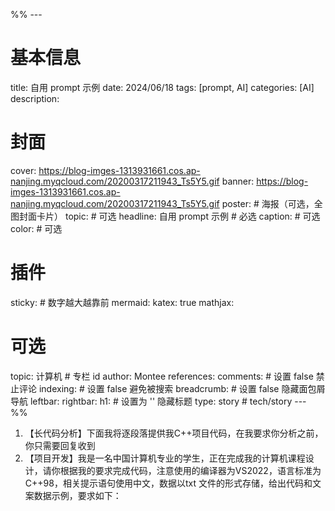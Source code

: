 %% ---
# 基本信息
title: 自用 prompt 示例
date: 2024/06/18
tags: [prompt, AI]
categories: [AI]
description: 
# 封面
cover: https://blog-imges-1313931661.cos.ap-nanjing.myqcloud.com/20200317211943_Ts5Y5.gif
banner: https://blog-imges-1313931661.cos.ap-nanjing.myqcloud.com/20200317211943_Ts5Y5.gif
poster:  # 海报（可选，全图封面卡片）
  topic: # 可选
  headline:  自用 prompt 示例 # 必选
  caption:  # 可选
  color:  # 可选
# 插件
sticky: # 数字越大越靠前
mermaid:
katex: true
mathjax: 
# 可选
topic: 计算机 # 专栏 id
author: Montee
references:
comments: # 设置 false 禁止评论
indexing: # 设置 false 避免被搜索
breadcrumb: # 设置 false 隐藏面包屑导航
leftbar: 
rightbar:
h1: # 设置为 '' 隐藏标题
type: story # tech/story
--- %%



1. 【长代码分析】下面我将逐段落提供我C++项目代码，在我要求你分析之前，你只需要回复收到
2. 【项目开发】我是一名中国计算机专业的学生，正在完成我的计算机课程设计，请你根据我的要求完成代码，注意使用的编译器为VS2022，语言标准为C++98，相关提示语句使用中文，数据以txt 文件的形式存储，给出代码和文案数据示例，要求如下：